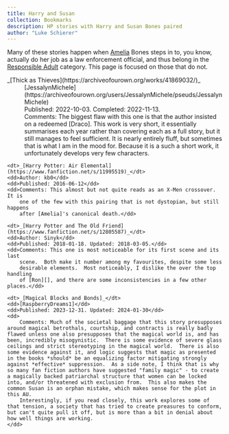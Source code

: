 ```yaml
---
title: Harry and Susan
collection: Bookmarks
description: HP stories with Harry and Susan Bones paired
author: "Luke Schierer"
---
```


Many of these stories happen when [Amelia][] Bones steps in to, you know,
actually do her job as a law enforcement official, and thus belong in the
[Responsible Adult][] category. This page is focused on those that do not.

<dl>
    <dt>_[Thick as Thieves](https://archiveofourown.org/works/41869032/)_</dt>
    <dd>[JessalynMichele](https://archiveofourown.org/users/JessalynMichele/pseuds/JessalynMichele)</dd>
    <dd>Published: 2022-10-03. Completed: 2022-11-13.</dd>
    <dd>
      Comments: The biggest flaw with this one is that the author insisted on a redeemed [Draco].  This work is very short, it essentially summarises each year rather than covering each as a full story, but it still manages to feel sufficient. It is nearly entirely fluff, but sometimes that is what I am in the mood for. Because it is a such a short work, it unfortunately develops very few characters.
    </dd>

    <dt>_[Harry Potter: Air Elemental](https://www.fanfiction.net/s/11995519)_</dt>
    <dd>Author: kb0</dd>
    <dd>Published: 2016-06-12</dd>
    <dd>Comments: This almost but not quite reads as an X-Men crossover.  It is
        one of the few with this pairing that is not dystopian, but still happens
        after [Amelia]'s canonical death.</dd>

    <dt>_[Harry Potter and The Old Friend](https://www.fanfiction.net/s/12805587)_</dt>
    <dd>Author: Sinyk</dd>
    <dd>Published: 2018-01-18. Updated: 2018-03-05.</dd>
    <dd>Comments: This one is most noticeable for its first scene and its last
        scene.  Both make it number among my favourites, despite some less
        desirable elements.  Most noticeably, I dislike the over the top handling
        of [Ron][], and there are some inconsistencies in a few other places.</dd>

    <dt>_[Magical Blocks and Bonds]_</dt>
    <dd>[RaspberryDreams1]</dd>
    <dd>Published: 2023-12-31. Updated: 2024-01-30</dd>
    <dd>
        Comments: Much of the societal baggage that this story presupposes around magical betrothals, courtship, and contracts is really badly flawed unless one also presupposes that the magical world is, and has been, incredibly misogynistic.  There is some evidence of severe glass ceilings and strict stereotyping in the magical world.  There is also some evidence against it, and logic suggests that magic as presented in the books *should* be an equalizing factor mitigating strongly against *effective* suppression.  As a side note, I think that is why so many fan fiction authors have suggested "family magic" - to create a magically backed patriarchal structure that women can be locked into, and/or threatened with exclusion from.  This also makes the common Susan is an orphan mistake, which makes sense for the plot in this AU.
        Interestingly, if you read closely, this work explores some of that tension, a society that has tried to create preasures to conform, but can't quite pull it off, but is more than a bit in denial about how well things are working.
    </dd>

</dl>

[RaspberryDreams1]: https://archiveofourown.org/users/RaspberryDreams1
[Magical Blocks and Bonds]: https://archiveofourown.org/works/52672777/
[Harry]: /Harrypedia/people/Potter/Harry_James/
[Susan]: /Harrypedia/people/bones/susan/
[Ron]: /Harrypedia/people/weasley/ronald_bilius/
[Responsible Adult]: /Bookmarks/responsibleadults/
[Amelia]: /Harrypedia/people/bones/amelia_susan/
[Draco]: /Harrypedia/people/malfoy/draco_lucius/

